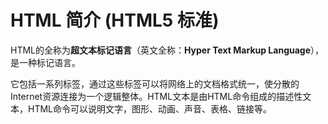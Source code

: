 # HTML 简介  (HTML5 标准)

HTML的全称为**超文本标记语言**（英文全称：**Hyper Text Markup Language**），是一种标记语言。

它包括一系列标签，通过这些标签可以将网络上的文档格式统一，使分散的Internet资源连接为一个逻辑整体。HTML文本是由HTML命令组成的描述性文本，HTML命令可以说明文字，图形、动画、声音、表格、链接等。

